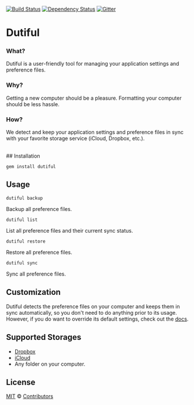 [![Build Status](https://travis-ci.org/bpinto/dutiful.svg?branch=e2e)](https://travis-ci.org/bpinto/dutiful)
[![Dependency Status](https://gemnasium.com/bpinto/dutiful.svg)](https://gemnasium.com/bpinto/dutiful)
[![Gitter](https://img.shields.io/badge/gitter-join%20chat-blue.svg)](https://gitter.im/bpinto/dutiful?utm_source=badge&utm_medium=badge&utm_campaign=pr-badge&utm_content=badge)

# Dutiful

### What?
  Dutiful is a user-friendly tool for managing your application settings and preference files.
  
### Why?
  Getting a new computer should be a pleasure.  Formatting your computer should be less hassle.

### How?
  We detect and keep your application settings and preference files in sync with your favorite storage service (iCloud, Dropbox, etc.).

<br>
## Installation

```shell
gem install dutiful
```

## Usage

`dutiful backup`

Backup all preference files.

`dutiful list`

List all preference files and their current sync status.

`dutiful restore`

Restore all preference files.

`dutiful sync`

Sync all preference files.

## Customization

Dutiful detects the preference files on your computer and keeps them in sync automatically, so you don't need to do anything prior to its usage.
However, if you do want to override its default settings, check out the [docs](doc).

## Supported Storages

 - [Dropbox](https://www.dropbox.com)
 - [iCloud](https://www.icloud.com)
 - Any folder on your computer.
 
## License

[MIT](http://mit-license.org) © [Contributors](https://github.com/bpinto/dutiful/graphs/contributors)
